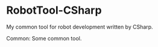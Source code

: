 # RobotTool-CSharp
My common tool for robot development written by CSharp.

Common:
Some common tool.
